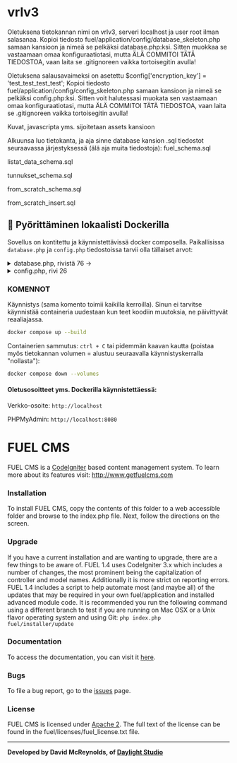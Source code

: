 # vrlv3

Oletuksena tietokannan nimi on vrlv3, serveri localhost ja user root ilman salasanaa.
Kopioi tiedosto fuel/application/config/database_skeleton.php samaan kansioon ja nimeä se pelkäksi database.php:ksi.
Sitten muokkaa se vastaamaan omaa konfiguraatiotasi, mutta ÄLÄ COMMITOI TÄTÄ TIEDOSTOA, vaan laita se .gitignoreen vaikka tortoisegitin avulla!

Oletuksena salausavaimeksi on asetettu $config['encryption_key'] = 'test_test_test_test';
Kopioi tiedosto fuel/application/config/config_skeleton.php samaan kansioon ja nimeä se pelkäksi config.php:ksi.
Sitten voit halutessasi muokata sen vastaamaan omaa konfiguraatiotasi, mutta ÄLÄ COMMITOI TÄTÄ TIEDOSTOA, vaan laita se .gitignoreen vaikka tortoisegitin avulla!

Kuvat, javascripta yms. sijoitetaan assets kansioon

Alkuunsa luo tietokanta, ja aja sinne database kansion .sql tiedostot seuraavassa järjestyksessä (älä aja muita tiedostoja):
fuel_schema.sql

listat_data_schema.sql

tunnukset_schema.sql

from_scratch_schema.sql

from_scratch_insert.sql

## :whale: Pyörittäminen lokaalisti Dockerilla

Sovellus on kontitettu ja käynnistettävissä docker composella. Paikallisissa `database.php` ja `config.php` tiedostoissa tarvii olla tällaiset arvot:

<details>
<summary>database.php, rivistä 76 -> </summary>

```php
$db['default'] = array(
	'dsn'	=> '',
	'hostname' => 'db',
	'username' => 'root', //EDIT THIS
	'password' => '', //EDIT THIS
	'database' => 'vrlv3', //EDIT THIS
	'dbdriver' => 'mysqli',
	'dbprefix' => '',
	'pconnect' => FALSE,
	'db_debug' => (ENVIRONMENT !== 'production'),
	'cache_on' => FALSE,
	'cachedir' => '',
	'char_set' => 'utf8',
	'dbcollat' => 'utf8_swedish_ci',
	'swap_pre' => '',
	'encrypt' => FALSE,
	'compress' => FALSE,
	'stricton' => FALSE,
	'failover' => array(),
	'save_queries' => TRUE,
	'port' => 3306
);
```

</details>

<details>
<summary>config.php, rivi 26</summary>

```php
$config['base_url'] = 'http://localhost/';
```

</details>

### KOMENNOT

Käynnistys (sama komento toimii kaikilla kerroilla). Sinun ei tarvitse käynnistää containeria uudestaan kun teet koodiin muutoksia, ne päivittyvät reaaliajassa.

```sh
docker compose up --build
```

Containerien sammutus: `ctrl + C` tai pidemmän kaavan kautta (poistaa myös tietokannan volumen = alustuu seuraavalla käynnistyskerralla "nollasta"):

```sh
docker compose down --volumes
```

#### Oletusosoitteet yms. Dockerilla käynnistettäessä:

Verkko-osoite: `http://localhost`

PHPMyAdmin: `http://localhost:8080`

# FUEL CMS

FUEL CMS is a [CodeIgniter](https://codeigniter.com) based content management system. To learn more about its features visit: http://www.getfuelcms.com

### Installation

To install FUEL CMS, copy the contents of this folder to a web accessible folder and browse to the index.php file. Next, follow the directions on the screen.

### Upgrade

If you have a current installation and are wanting to upgrade, there are a few things to be aware of. FUEL 1.4 uses CodeIgniter 3.x which includes a number of changes, the most prominent being the capitalization of controller and model names. Additionally it is more strict on reporting errors. FUEL 1.4 includes a script to help automate most (and maybe all) of the updates that may be required in your own fuel/application and installed advanced module code. It is recommended you run the following command using a different branch to test if you are running on Mac OSX or a Unix flavor operating system and using Git:
`php index.php fuel/installer/update`

### Documentation

To access the documentation, you can visit it [here](http://docs.getfuelcms.com).

### Bugs

To file a bug report, go to the [issues](http://github.com/daylightstudio/FUEL-CMS/issues) page.

### License

FUEL CMS is licensed under [Apache 2](http://www.apache.org/licenses/LICENSE-2.0.html). The full text of the license can be found in the fuel/licenses/fuel_license.txt file.

---

**Developed by David McReynolds, of [Daylight Studio](http://www.thedaylightstudio.com/)**
